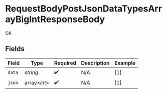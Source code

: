 # RequestBodyPostJsonDataTypesArrayBigIntResponseBody

OK


## Fields

| Field              | Type               | Required           | Description        | Example            |
| ------------------ | ------------------ | ------------------ | ------------------ | ------------------ |
| `data`             | *string*           | :heavy_check_mark: | N/A                | [1]                |
| `json`             | array<*int*>       | :heavy_check_mark: | N/A                | [1]                |
